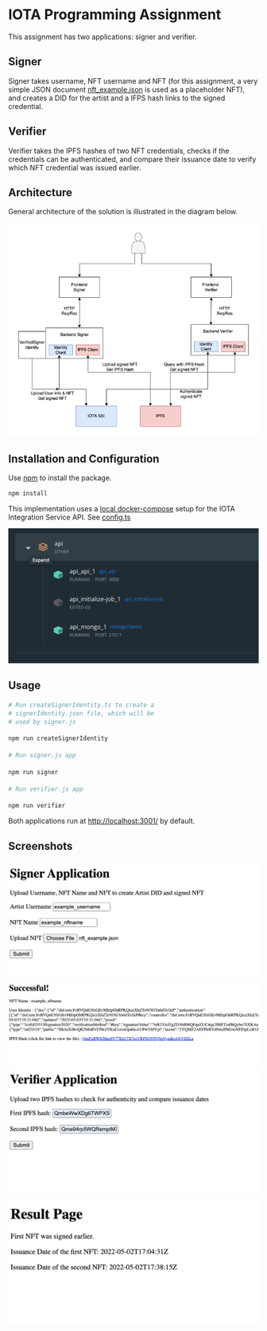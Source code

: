 # IOTA Programming Assignment

This assignment has two applications: signer and verifier. 
## Signer
Signer takes username, NFT username and NFT (for this assignment, a very simple JSON document [nft_example.json](./nft_example.json) is used as a placeholder NFT), and creates a DID for the artist and a IFPS hash links to the signed credential.

## Verifier
Verifier takes the IPFS hashes of two NFT credentials, checks if the credentials can be  authenticated, and compare their issuance date to verify which NFT credential was issued earlier.

## Architecture
General architecture of the solution is illustrated in the diagram below.

![Architecture Diagram](/diagrams/Architecture-Diagram.png "Optional Title")


## Installation and Configuration

Use [npm](https://www.npmjs.com/) to install the package.

```bash
npm install 
```
This implementation uses a [local docker-compose](https://wiki.iota.org/integration-services/getting_started/installation/docker_compose) setup for the IOTA Integration Service API. See [config.ts](./config.ts)

![Docker API's](screenshots/DockerAPI.png "Optional Title")

## Usage

```bash
# Run createSignerIdentity.ts to create a 
# signerIdentity.json file, which will be 
# used by signer.js 

npm run createSignerIdentity

# Run signer.js app

npm run signer

# Run verifier.js app

npm run verifier
```
Both applications run at [http://localhost:3001/](http://localhost:3001/) by default.

## Screenshots
![Signer Home](/screenshots/Signer_Home.png "Optional Title")
![Signer Upload](/screenshots/Signer_Upload.png "Optional Title")
![Verifier Home](/screenshots/Verifier_Home.png "Optional Title")
![Verifier Upload](/screenshots/Verifier_Upload.png "Optional Title")



